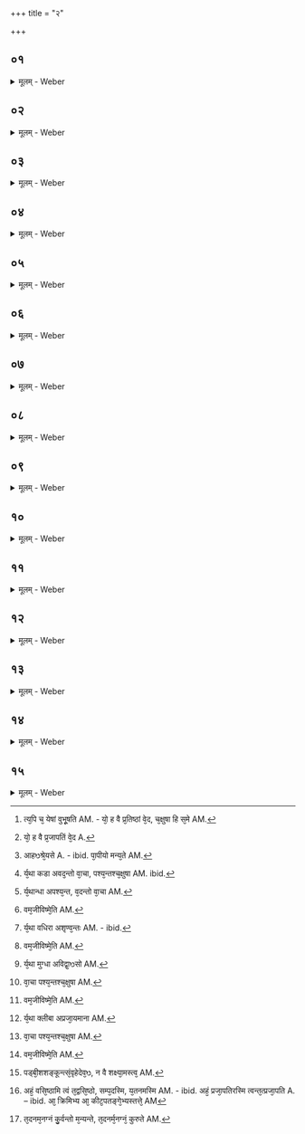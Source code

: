 +++
title = "२"

+++

##  ०१
<details><summary>मूलम् - Weber</summary>

यो᳘ ह वै ज्ये᳘ष्ठं च श्रे᳘ष्ठं च वे᳘द॥  
ज्ये᳘ष्ठश्च श्रे᳘ष्ठश्च स्वा᳘नाम् भवति प्राणो वै ज्ये᳘ष्ठश्च श्रे᳘ष्ठश्च ज्ये᳘ष्ठश्च श्रे᳘ष्ठश्च स्वा᳘नाम् भवत्य᳘पि च ये᳘षाम् बु᳘भूषति [^wbr_1] य᳘ एवं वे᳘द॥  

[^wbr_1]: त्य᳘पि च᳘ येषां वुभू᳘षति AM. - यो᳘ ह वै प्र᳘तिष्ठां वे᳘द, च᳘क्षुषा हि स᳘मे AM.
</details>

##  ०२
<details><summary>मूलम् - Weber</summary>

यो᳘ ह वै व᳘सिष्ठां वे᳘द॥  
व᳘सिष्ठः स्वा᳘नाम् भवति वाग्वै व᳘सिष्ठा व᳘सिष्ठः स्वा᳘नाम् भवति य᳘ एवं वे᳘द॥
</details>

##  ०३
<details><summary>मूलम् - Weber</summary>

यो᳘ ह वै᳘ प्रतिष्ठां वे᳘द॥  
प्र᳘तितिष्ठति समे प्र᳘तितिष्ठति दुर्गे च᳘क्षुर्वै᳘ प्रतिष्ठा च᳘क्षुषा हि᳘ समे᳘ च दुर्गे᳘ च प्र᳘तितिष्ठति प्र᳘तितिष्ठति समे प्र᳘तितिष्ठति दुर्गे य᳘ एवं वे᳘द॥
</details>

##  ०४
<details><summary>मूलम् - Weber</summary>

यो᳘ ह वै᳘ सम्प᳘दं वे᳘द॥  
स᳘ᳫं᳘ हास्मै पद्यते यं का᳘मं काम᳘यते श्रो᳘त्रं वै᳘ सम्पछ्रो᳘त्रेॗ हीमे स᳘र्वे वे᳘दा अभिस᳘म्पन्नाः स᳘ᳫं᳘ हास्मै पद्यते यं का᳘मं काम᳘यते य᳘ एवं वे᳘द॥
</details>

##  ०५
<details><summary>मूलम् - Weber</summary>

यो᳘ ह वा᳘ आय᳘तनं वे᳘द॥  
आय᳘तनᳫं स्वा᳘नाम् भवत्याय᳘तनं ज᳘नानाम् म᳘नो वा᳘ आय᳘तनमाय᳘तनᳫं स्वा᳘नाम् भवत्याय᳘तनं ज᳘नानां य᳘ एवं वे᳘द॥
</details>

##  ०६
<details><summary>मूलम् - Weber</summary>

यो᳘ ह वै प्र᳘जातिं वे᳘द [^wbr_2] ॥  
प्र᳘जायते प्रज᳘या पशु᳘भी रे᳘तो वै प्र᳘जातिः प्र᳘जायते प्रज᳘या पशु᳘भिर्य᳘ एवं वे᳘द॥  

[^wbr_2]: यो᳘ ह वै प्र᳘जापतिं वे᳘द A.
</details>

##  ०७
<details><summary>मूलम् - Weber</summary>

ते᳘ हेमे᳘ प्राणाः᳟॥  
अहंश्रे᳘यसे विव᳘दमाना ब्र᳘ह्म जग्मुः को᳘ नो व᳘सिष्ठ इ᳘ति य᳘स्मिन्व उ᳘त्क्रान्त इदं श᳘रीरम् पा᳘पीयो म᳘न्यते [^wbr_3] स᳘ वो व᳘सिष्ठ इ᳘ति॥  

[^wbr_3]: आहᳫश्रे᳘यसे A. - ibid. पा᳘पीयो मन्य᳘ते AM.
</details>

##  ०८
<details><summary>मूलम् - Weber</summary>

वाग्घो᳘च्चक्राम॥  
सा᳘ संवत्सरम् प्रो᳘ष्याग᳘त्योवाच कथ᳘मशकत म᳘दृते जी᳘वितुमि᳘ति ते᳘ होचुर्य᳘था कडा᳘ अवद᳘न्तो वाचा᳘ प्राण᳘न्तः प्राणे᳘न प᳘श्यन्तश्च᳘क्षुषा [^wbr_4] शृण्व᳘न्तः श्रो᳘त्रेण विद्वा᳘ᳫं᳘सो म᳘नसा प्रजा᳘यमाना रे᳘तसैव᳘मजीविष्मे᳘ति प्र᳘विवेश ह वा᳘क्॥  

[^wbr_4]: र्य᳘था कडा अवद᳘न्तो वा᳘चा, पश्य᳘न्तश्च᳘क्षुषा AM. ibid.
</details>

##  ०९
<details><summary>मूलम् - Weber</summary>

च᳘क्षुर्हो᳘च्चक्राम॥  
त᳘त्संवत्सरम् प्रो᳘ष्याग᳘त्योवाच कथ᳘मशकत म᳘दृते जी᳘वितुमि᳘ति ते᳘ होचुर्य᳘थान्धा᳘ अपश्य᳘न्तश्च᳘क्षुषा प्राण᳘न्तः प्राणे᳘न व᳘दन्तो वाचा᳘ [^wbr_5] शृण्व᳘न्तः श्रो᳘त्रेण विद्वा᳘ᳫं᳘सो म᳘नसा प्रजा᳘यमाना रे᳘तसैव᳘मजीविष्मे᳘ति [^wbr_6] प्र᳘विवेश ह च᳘क्षुः॥  

[^wbr_5]: र्य᳘थान्धा अपश्य᳘न्त, व᳘दन्तो वा᳘चा AM.
[^wbr_6]: वम᳘जीविष्मे᳘ति AM.
</details>

##  १०
<details><summary>मूलम् - Weber</summary>

श्रो᳘त्रᳫं हो᳘च्चक्राम॥  
त᳘त्संवत्सरम् प्रो᳘ष्याग᳘त्योवाच कथ᳘मशकत म᳘दृते जी᳘वितुमि᳘ति ते᳘ होचुर्य᳘था बधिरा᳘ अशृण्व᳘न्तः [^wbr_7] श्रो᳘त्रेण प्राण᳘न्तः प्राणे᳘न व᳘दन्तो वाचा प᳘श्यन्तश्च᳘क्षुषा विद्वा᳘ᳫं᳘सो म᳘नसा प्रजा᳘यमाना रे᳘तसैव᳘मजीविष्मे᳘ति [^wbr_8] प्र᳘विवेश ह श्रो᳘त्रम्॥  

[^wbr_7]: र्य᳘था वधिरा अशृण्व᳘न्तः AM. - ibid. 
[^wbr_8]: वम᳘जीविष्मे᳘ति AM.
</details>

##  ११
<details><summary>मूलम् - Weber</summary>

म᳘नो हो᳘च्चक्राम॥  
त᳘त्संवत्सरम् प्रो᳘ष्याग᳘त्योवाच कथ᳘मशकत म᳘दृते जी᳘वितुमि᳘ति ते᳘ होचुर्य᳘था मुग्धा᳘ अविद्वा᳘ᳫं᳘सो [^wbr_9] म᳘नसा प्राण᳘न्तः प्राणे᳘न व᳘दन्तो वाचा प᳘श्यन्तश्च᳘क्षुषा [^wbr_10] शृण्व᳘न्तः श्रो᳘त्रेण प्रजा᳘यमाना रे᳘तसैव᳘मजीविष्मे᳘ति [^wbr_11] प्र᳘विवेश ह म᳘नः॥  

[^wbr_9]: र्य᳘था मुग्धा अविद्वा᳘ᳫसो AM.
[^wbr_10]: वा᳘चा पश्य᳘न्तश्च᳘क्षुषा AM.
[^wbr_11]: वम᳘जीविष्मे᳘ति AM.
</details>

##  १२
<details><summary>मूलम् - Weber</summary>

रे᳘तो हो᳘च्चक्राम॥  
त᳘त्संवत्सरम् प्रो᳘ष्याग᳘त्योवाच कथ᳘मशकत म᳘दृते जी᳘वितुमि᳘ति ते᳘ होचुर्य᳘था क्लीबा᳘ अप्रजा᳘यमाना [^wbr_12] रे᳘तसा प्राण᳘न्तः प्राणे᳘न व᳘दन्तो वाचा प᳘श्यन्तश्च᳘क्षुषा [^wbr_13] शृण्व᳘न्तः श्रो᳘त्रेण विद्वा᳘ᳫं᳘सो म᳘नसैव᳘मजीविष्मे᳘ति [^wbr_14] प्र᳘विवेश ह रे᳘तः॥  

[^wbr_12]: र्य᳘था क्लीबा अप्रजा᳘यमाना AM.
[^wbr_13]: वा᳘चा पश्य᳘न्तश्च᳘क्षुषा AM.
[^wbr_14]: वम᳘जीविष्मे᳘ति AM.
</details>

##  १३
<details><summary>मूलम् - Weber</summary>

अ᳘थ ह प्राण᳘ उत्क्रमिष्य᳘न्॥  
य᳘था महासुहयः᳘ सैन्धवः᳘ पड्वी᳘शशङ्कून्त्संवृहे᳘देव᳘ᳫं᳘ हैॗवेमा᳘त्प्राणान्त्सं᳘ववर्ह ते᳘ होचुर्मा᳘ भगव उ᳘त्क्रमीर्न वै᳘ शक्ष्यामस्त्व᳘दृते [^wbr_15] जी᳘वितुमि᳘ति त᳘स्य वै᳘ मे बलिं᳘ कुरुते᳘ति तथे᳘ति॥  

[^wbr_15]: पड्बी᳘शशङ्कून्त्सं᳘वृहेदेव᳘ᳫ, न वै शक्ष्या᳘मस्त्व᳘ AM.
</details>

##  १४
<details><summary>मूलम् - Weber</summary>

सा᳘ ह वा᳘गुवाच॥  
यद्वा᳘ अहं व᳘सिष्ठा᳘स्मि त्वं तद्व᳘सिष्ठोऽसी᳘ति च᳘क्षुर्यद्वा᳘ अह᳘म् प्रतिष्ठा᳘स्मि त्वं त᳘त्प्रतिॗष्ठोऽसी᳘ति श्रो᳘त्रं यद्वा᳘ अह᳘ᳫं᳘ सम्पद᳘स्मि त्वं त᳘त्सम्प᳘दसी᳘ति म᳘नो यद्वा᳘ अह᳘माय᳘तनम᳘स्मि त्वं त᳘दाय᳘तनमसी᳘ति रे᳘तो यद्वा᳘ अहम् प्र᳘जातिर᳘स्मि त्वं तत्प्र᳘जातिरसी᳘ति त᳘स्यो मे किम᳘न्नं किं वा᳘स इ᳘ति य᳘दिदं किं चा᳘ श्वभ्य आ क्रि᳘मिभ्य आ᳘ कीटपतङ्गे᳘भ्यस्तत्ते᳘ऽन्नमा᳘पो [^wbr_16] वा᳘स इ᳘ति न᳘ ह वा अस्या᳘नन्नं जग्ध᳘म् भवति ना᳘नन्नम् प्र᳘तिगृहीतं य᳘ एव᳘मेत᳘दनस्या᳘न्नं वे᳘द॥  

[^wbr_16]: अहं᳘ वसि᳘ष्ठामि त्वं त᳘द्वसि᳘ष्ठो, सम्प᳘दस्मि, य᳘तनमस्मि AM. - ibid. अहं᳘ प्रजा᳘पतिरस्मि त्वन्त᳘त्प्रजा᳘पति A. – ibid. आ᳘ क्रिमिभ्य आ᳘ कीट᳘पतङ्गे᳘भ्यस्तत्ते᳘ AM
</details>

##  १५
<details><summary>मूलम् - Weber</summary>

त᳘द्विद्वा᳘ᳫं᳘सः श्रो᳘त्रियाः॥  
अशिष्य᳘न्त आ᳘चामन्त्यशित्वा᳘चामन्त्येतमे᳘व त᳘दनम᳘नग्नं कुर्व᳘न्तो मन्यन्ते त᳘स्मादेवंवि᳘दशिष्यन्ना᳘चामेदशित्वा᳘चामेदेत᳘मेव त᳘दनम᳘नग्नं कुरुते [^wbr_17] ॥  

[^wbr_17]: त᳘दनम᳘नग्नं कु᳘र्वन्तो म᳘न्यन्ते, त᳘दनर्म᳘नग्नं᳘ कुरुते AM.
</details>
